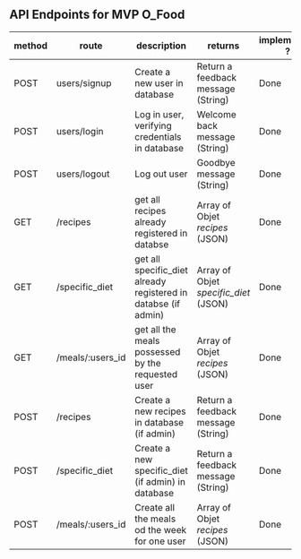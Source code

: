 ## API Endpoints for MVP O_Food

method   | route  | description | returns | implemented ?
-------- | ------ | ----------- | ------- | -------
POST| users/signup | Create a new user in database| Return a feedback message (String) | Done
POST| users/login | Log in user, verifying credentials in database| Welcome back message (String) | Done
POST| users/logout | Log out user| Goodbye message (String) | Done
GET | /recipes | get all recipes already registered in databse | Array of Objet _recipes_ (JSON) | Done
GET | /specific_diet | get all specific_diet already registered in databse (if admin) | Array of Objet _specific_diet_ (JSON) | Done
GET | /meals/:users_id | get all the meals possessed by the requested user  | Array of Objet _recipes_ (JSON) | Done
POST| /recipes | Create a new recipes in database (if admin)| Return a feedback message (String) | Done
POST| /specific_diet | Create a new specific_diet (if admin) in database| Return a feedback message (String) | Done
POST | /meals/:users_id | Create all the meals od the week for one user  | Array of Objet _recipes_ (JSON) | Done
